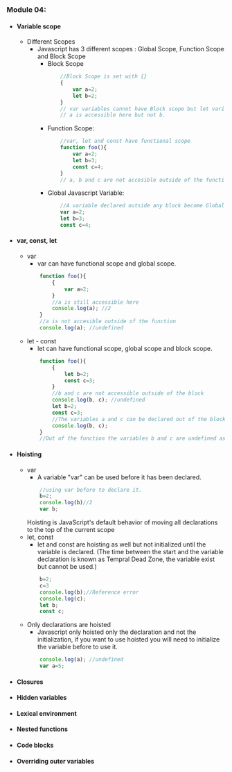 ### Module 04:
- #### Variable scope
    - Different Scopes
        - Javascript has 3 different scopes : Global Scope, Function Scope and Block Scope
            - Block Scope
                ```js
                    //Block Scope is set with {}
                    {
                        var a=2;
                        let b=2;
                    }
                    // var variables cannot have Block scope but let variables can.
                    // a is accessible here but not b.
            - Function Scope:
                ```js
                    //var, let and const have functional scope
                    function foo(){
                        var a=2;
                        let b=3;
                        const c=4;
                    }
                    // a, b and c are not accesible outside of the function
                ```
            - Global Javascript Variable:
                ```js
                    //A variable declared outside any block become Global
                    var a=2;
                    let b=3;
                    const c=4;
                ```
- #### var, const, let
    - var
        - var can have functional scope and global scope.
        ```js
            function foo(){
                {
                    var a=2;
                }
                //a is still accessible here
                console.log(a); //2
            }
            //a is not accesible outside of the function
            console.log(a); //undefined
    - let - const
        - let can have functional scope, global scope and block scope.
        ```js
            function foo(){
                {
                    let b=2;
                    const c=3;
                }
                //b and c are not accessible outside of the block
                console.log(b, c); //undefined
                let b=2;
                const c=3;
                //The variables a and c can be declared out of the block
                console.log(b, c); 
            }
            //Out of the function the variables b and c are undefined as well.
        ```
- #### Hoisting
    - var
        - A variable "var" can be used before it has been declared.
        ```js
            //using var before to declare it.
            b=2;
            console.log(b)//2
            var b;
        ```
        Hoisting is JavaScript's default behavior of moving all declarations to the top of the current scope
    - let, const
        - let and const are hoisting as well but not initialized until the variable is declared. (The time between the start and the variable declaration is known as Tempral Dead Zone, the variable exist but cannot be used.)
        ```js
            b=2;
            c=3
            console.log(b);//Reference error
            console.log(c);
            let b;
            const c;
        ```
    - Only declarations are hoisted
        - Javascript only hoisted only the declaration and not the initialization, if you want to use hoisted you will need to initialize the variable before to use it.
        ```js
            console.log(a); //undefined
            var a=5;
        ```

- #### Closures
- #### Hidden variables
- #### Lexical environment
- #### Nested functions
- #### Code blocks
- #### Overriding outer variables

